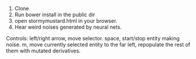 1. Clone
2. Run bower install in the public dir
3. open stormymustard.html in your browser.
4. Hear weird noises generated by neural nets.

Controls:
left/right arrow, move selector. 
space, start/stop entity making noise.
m, move currently selected entity to the far left, repopulate the rest of them with mutated derivatives.
